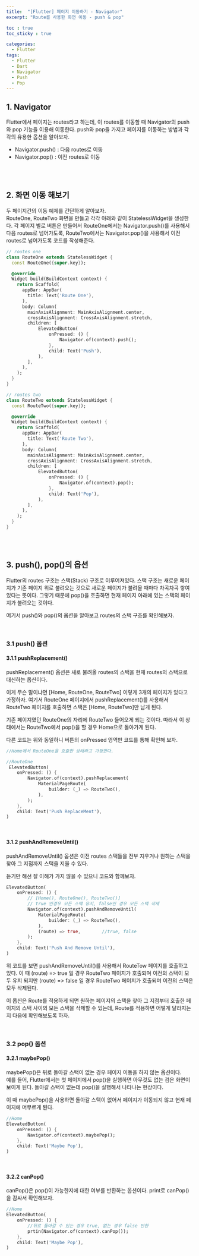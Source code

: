 ```yaml
---
title:  "[Flutter] 페이지 이동하기 - Navigator"
excerpt: "Route를 사용한 화면 이동 - push & pop"

toc : true
toc_sticky : true

categories:
  - Flutter
tags: 
  - Flutter
  - Dart
  - Navigator
  - Push
  - Pop
---
```



## 1. Navigator

Flutter에서 페이지는 routes라고 하는데, 이 routes를 이동할 때 Navigator의 push와 pop 기능을 이용해 이동한다. push와 pop을 가지고 페이지를 이동하는 방법과 각각의 유용한 옵션을 알아보자.

 - Navigator.push() : 다음 routes로 이동
 - Navigator.pop() : 이전 routes로 이동
 
<br/><br/>

## 2. 화면 이동 해보기

두 페이지간의 이동 예제를 간단하게 알아보자.<br/>
RouteOne, RouteTwo 화면을 만들고 각각 아래와 같이 StatelessWidget을 생성한다. 각 페이지 별로 버튼은 만들어서 RouteOne에서는 Navigator.push()를 사용해서 다음 routes로 넘어가도록, RouteTwo에서는 Navigator.pop()을 사용해서 이전 routes로 넘어가도록 코드를 작성해준다.

```dart
// routes one
class RouteOne extends StatelessWidget {
  const RouteOne({super.key});

  @override
  Widget build(BuildContext context) {
    return Scaffold(
      appBar: AppBar(
        title: Text('Route One'),
      ),
      body: Column(
        mainAxisAlignment: MainAxisAlignment.center,
        crossAxisAlignment: CrossAxisAlignment.stretch,
        children: [
            ElevatedButton(
                onPressed: () {
                    Navigator.of(context).push();
                },
                child: Text('Push'),
            ),
        ],
      ),
    );
  }
}

// routes two
class RouteTwo extends StatelessWidget {
  const RouteTwo({super.key});

  @override
  Widget build(BuildContext context) {
    return Scaffold(
      appBar: AppBar(
        title: Text('Route Two'),
      ),
      body: Column(
        mainAxisAlignment: MainAxisAlignment.center,
        crossAxisAlignment: CrossAxisAlignment.stretch,
        children: [
            ElevatedButton(
                onPressed: () {
                    Navigator.of(context).pop();
                },
                child: Text('Pop'),
            ),
        ],
      ),
    );
  }
}
```


<br/><br/>

## 3. push(), pop()의 옵션

Flutter의 routes 구조는 스택(Stack) 구조로 이루어져있다. 스택 구조는 새로운 페이지가 기존 페이지 위로 불려오는 것으로 새로운 페이지가 불려올 때마다 차곡차곡 쌓여 있다는 뜻이다. 그렇기 때문에 pop()을 호출하면 현재 페이지 아래에 있는 스택의 페이지가 불려오는 것이다.

여기서 push()와 pop()의 옵션을 알아보고 routes의 스택 구조를 확인해보자.

<br/>

### 3.1 push() 옵션

#### 3.1.1 pushReplacement()

pushReplacement() 옵션은 새로 불려올 routes의 스택을 현재 routes의 스택으로 대신하는 옵션이다.

이게 무슨 말이냐면 [Home, RouteOne, RouteTwo] 이렇게 3개의 페이지가 있다고 가정하자. 여기서 RouteOne 페이지에서 pushReplacement()를 사용해서 RouteTwo 페이지를 호출하면 스택은 [Home, RouteTwo]만 남게 된다.

기존 페이지였던 RouteOne의 자리에 RouteTwo 들어오게 되는 것이다. 따라서 이 상태에서는 RouteTwo에서 pop()을 할 경우 Home으로 돌아가게 된다.

다른 코드는 위와 동일하니 버튼의 onPressed 영역만 코드를 통해 확인해 보자.

```dart
//Home에서 RouteOne을 호출한 상태라고 가정한다.

//RouteOne
 ElevatedButton(
    onPressed: () {
        Navigator.of(context).pushReplacement(
            MaterialPageRoute(
                builder: (_) => RouteTwo(),
            ),
        );
    },
    child: Text('Push ReplaceMent'),
)
```

<br/>

#### 3.1.2 pushAndRemoveUntil()

pushAndRemoveUntil() 옵션은 이전 routes 스택들을 전부 지우거나 원하는 스택을 찾아 그 지점까지 스택을 지울 수 있다.

듣기만 해선 잘 이해가 가지 않을 수 있으니 코드와 함께보자.

```dart
ElevatedButton(
    onPressed: () {
        // [Home(), RouteOne(), RouteTwo()]
        // true 인경우 모든 스택 유지, false인 경우 모든 스택 삭제
        Navigator.of(context).pushAndRemoveUntil(
            MaterialPageRoute(
                builder: (_) => RouteTwo(),
            ),
            (route) => true,        //true, false
        );
    },
    child: Text('Push And Remove Until'),
)
```

위 코드를 보면 pushAndRemoveUntil()를 사용해서 RouteTow 페이지를 호출하고 있다. 이 때 (route) => true 일 경우 RouteTwo 페이지가 호출되며 이전의 스택이 모두 유지 되지만 (route) => false 일 경우 RouteTwo 페이지가 호출되며 이전의 스택은 모두 삭제된다.

이 옵션은 Route를 적용하게 되면 원하는 페이지의 스택을 찾아 그 지점부터 호출한 페이지의 스택 사이의 모든 스택을 삭제할 수 있는데, Route를 적용하면 어떻게 달라지는지 다음에 확인해보도록 하자.

<br/>


### 3.2 pop() 옵션

#### 3.2.1 maybePop()

maybePop()은 뒤로 돌아갈 스택이 없는 경우 페이지 이동을 하지 않는 옵션이다.<br/>
예를 들어, Flutter에서는 첫 페이지에서 pop()을 실행하면 아무것도 없는 검은 화면이 보이게 된다. 돌아갈 스택이 없는데 pop()을 실행해서 나타나는 현상이다.

이 때 maybePop()을 사용하면 돌아갈 스택이 없어서 페이지가 이동되지 않고 현재 페이지에 머무르게 된다.

```dart
//Home
ElevatedButton(
    onPressed: () {
        Navigator.of(context).maybePop();
    },
    child: Text('Maybe Pop'),
)
```

<br/>

#### 3.2.2 canPop()

canPop()은 pop()이 가능한지에 대한 여부를 반환하는 옵션이다. print로 canPop()을 감싸서 확인해보자.

```dart
//Home
ElevatedButton(
    onPressed: () {
        //뒤로 돌아갈 수 있는 경우 true, 없는 경우 false 반환
        prtin(Navigator.of(context).canPop());
    },
    child: Text('Maybe Pop'),
)
```


